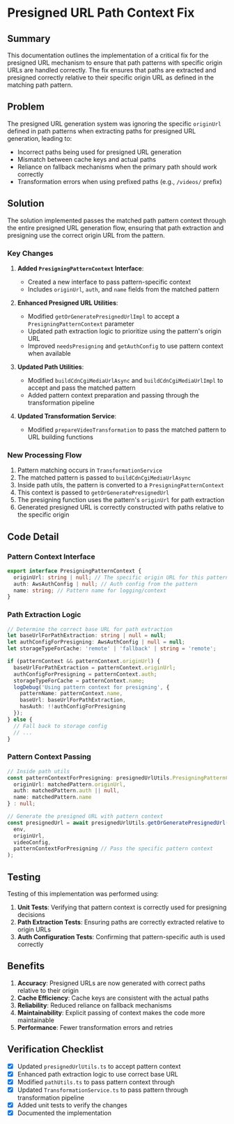 # Presigned URL Path Context Fix

## Summary

This documentation outlines the implementation of a critical fix for the presigned URL mechanism to ensure that path patterns with specific origin URLs are handled correctly. The fix ensures that paths are extracted and presigned correctly relative to their specific origin URL as defined in the matching path pattern.

## Problem

The presigned URL generation system was ignoring the specific `originUrl` defined in path patterns when extracting paths for presigned URL generation, leading to:

- Incorrect paths being used for presigned URL generation
- Mismatch between cache keys and actual paths
- Reliance on fallback mechanisms when the primary path should work correctly
- Transformation errors when using prefixed paths (e.g., `/videos/` prefix)

## Solution

The solution implemented passes the matched path pattern context through the entire presigned URL generation flow, ensuring that path extraction and presigning use the correct origin URL from the pattern.

### Key Changes

1. **Added `PresigningPatternContext` Interface**:
   - Created a new interface to pass pattern-specific context
   - Includes `originUrl`, `auth`, and `name` fields from the matched pattern

2. **Enhanced Presigned URL Utilities**:
   - Modified `getOrGeneratePresignedUrlImpl` to accept a `PresigningPatternContext` parameter
   - Updated path extraction logic to prioritize using the pattern's origin URL
   - Improved `needsPresigning` and `getAuthConfig` to use pattern context when available

3. **Updated Path Utilities**:
   - Modified `buildCdnCgiMediaUrlAsync` and `buildCdnCgiMediaUrlImpl` to accept and pass the matched pattern
   - Added pattern context preparation and passing through the transformation pipeline

4. **Updated Transformation Service**:
   - Modified `prepareVideoTransformation` to pass the matched pattern to URL building functions

### New Processing Flow

1. Pattern matching occurs in `TransformationService`
2. The matched pattern is passed to `buildCdnCgiMediaUrlAsync` 
3. Inside path utils, the pattern is converted to a `PresigningPatternContext`
4. This context is passed to `getOrGeneratePresignedUrl`
5. The presigning function uses the pattern's `originUrl` for path extraction
6. Generated presigned URL is correctly constructed with paths relative to the specific origin

## Code Detail

### Pattern Context Interface
```typescript
export interface PresigningPatternContext {
  originUrl: string | null; // The specific origin URL for this pattern
  auth: AwsAuthConfig | null; // Auth config from the pattern
  name: string; // Pattern name for logging/context
}
```

### Path Extraction Logic
```typescript
// Determine the correct base URL for path extraction
let baseUrlForPathExtraction: string | null = null;
let authConfigForPresigning: AwsAuthConfig | null = null;
let storageTypeForCache: 'remote' | 'fallback' | string = 'remote';

if (patternContext && patternContext.originUrl) {
  baseUrlForPathExtraction = patternContext.originUrl;
  authConfigForPresigning = patternContext.auth;
  storageTypeForCache = patternContext.name;
  logDebug('Using pattern context for presigning', {
    patternName: patternContext.name,
    baseUrl: baseUrlForPathExtraction,
    hasAuth: !!authConfigForPresigning
  });
} else {
  // Fall back to storage config
  // ...
}
```

### Pattern Context Passing
```typescript
// Inside path utils
const patternContextForPresigning: presignedUrlUtils.PresigningPatternContext | null = matchedPattern ? {
  originUrl: matchedPattern.originUrl,
  auth: matchedPattern.auth || null,
  name: matchedPattern.name
} : null;

// Generate the presigned URL with pattern context
const presignedUrl = await presignedUrlUtils.getOrGeneratePresignedUrl(
  env,
  originUrl,
  videoConfig,
  patternContextForPresigning // Pass the specific pattern context
);
```

## Testing

Testing of this implementation was performed using:

1. **Unit Tests**: Verifying that pattern context is correctly used for presigning decisions
2. **Path Extraction Tests**: Ensuring paths are correctly extracted relative to origin URLs
3. **Auth Configuration Tests**: Confirming that pattern-specific auth is used correctly

## Benefits

1. **Accuracy**: Presigned URLs are now generated with correct paths relative to their origin
2. **Cache Efficiency**: Cache keys are consistent with the actual paths
3. **Reliability**: Reduced reliance on fallback mechanisms
4. **Maintainability**: Explicit passing of context makes the code more maintainable
5. **Performance**: Fewer transformation errors and retries

## Verification Checklist

- [x] Updated `presignedUrlUtils.ts` to accept pattern context
- [x] Enhanced path extraction logic to use correct base URL
- [x] Modified `pathUtils.ts` to pass pattern context through
- [x] Updated `TransformationService.ts` to pass pattern through transformation pipeline
- [x] Added unit tests to verify the changes
- [x] Documented the implementation